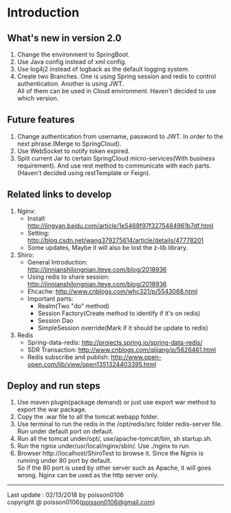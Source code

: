 # Introduction


## What's new in version 2.0
1. Change the environment to SpringBoot.
2. Use Java config instead of xml config.
3. Use log4j2 instead of logback as the default logging system.
4. Create two Branches. One is using Spring session and redis to control authentication. Another is using JWT.
   </br>All of them can be used in Cloud environment. Haven't decided to use which version.

## Future features
1. Change authentication from username, password to JWT. In order to the next phrase.(Merge to SpringCloud).
2. Use WebSocket to notify token expired.
3. Split current Jar to certain SpringCloud micro-services(With business requirement). And use rest method to communicate with each parts.
   </br>(Haven't decided using restTemplate or Feign).

## Related links to develop
1. Nginx:
   * Install: http://jingyan.baidu.com/article/1e5468f97f3275484961b7df.html
   * Setting: http://blog.csdn.net/wang379275614/article/details/47778201
   * Some updates, Maybe it will also be lost the z-lib library.
2. Shiro:
   * General Introduction: http://jinnianshilongnian.iteye.com/blog/2018936
   * Using redis to share session: http://jinnianshilongnian.iteye.com/blog/2018936
   * Ehcache: http://www.cnblogs.com/whc321/p/5543068.html
   * Important parts:
     * Realm(Two "do" method)
     * Session Factory(Create method to identify if it's on redis)
     * Session Dao
     * SimpleSession override(Mark if it should be update to redis)
3. Redis
   * Spring-data-redis: http://projects.spring.io/spring-data-redis/
   * SDR Transaction: http://www.cnblogs.com/qijiang/p/5626461.html
   * Redis subscribe and publish: http://www.open-open.com/lib/view/open1351324403395.html


## Deploy and run steps
1. Use maven plugin(package demand) or just use export war method to export the war package.
2. Copy the .war file to all the tomcat webapp folder.
3. Use terminal to run the redis in the /opt/redis/src folder redis-server file. Run under default port on default.
4. Run all the tomcat under/opt/, use/apache-tomcat/bin, sh startup.sh.
5. Run the ngnix under/usr/local/nginx/sbin/. Use ./nginx to run.
6. Browser http://localhost/ShiroTest to browse it. Since the Ngnix is running under 80 port by default.
   </br>So if the 80 port is used by other server such as Apache, it will goes wrong. Nginx can be used as the http server only.

***
Last update : 02/13/2018 by poisson0106
</br>copyright @ poisson0106(poisson0106@gmail.com)
